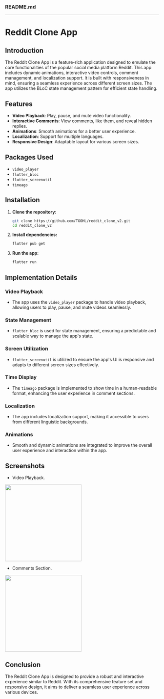 ### README.md

---

# Reddit Clone App

## Introduction
The Reddit Clone App is a feature-rich application designed to emulate the core functionalities of the popular social media platform Reddit. This app includes dynamic animations, interactive video controls, comment management, and localization support. It is built with responsiveness in mind, ensuring a seamless experience across different screen sizes. The app utilizes the BLoC state management pattern for efficient state handling.

## Features
- **Video Playback**: Play, pause, and mute video functionality.
- **Interactive Comments**: View comments, like them, and reveal hidden replies.
- **Animations**: Smooth animations for a better user experience.
- **Localization**: Support for multiple languages.
- **Responsive Design**: Adaptable layout for various screen sizes.

## Packages Used
- `video_player`
- `flutter_bloc`
- `flutter_screenutil`
- `timeago`

## Installation
1. **Clone the repository:**
    ```bash
    git clone https://github.com/TGOHL/reddit_clone_v2.git
    cd reddit_clone_v2
    ```

2. **Install dependencies:**
    ```bash
    flutter pub get
    ```

3. **Run the app:**
    ```bash
    flutter run
    ```

## Implementation Details
### Video Playback
- The app uses the `video_player` package to handle video playback, allowing users to play, pause, and mute videos seamlessly.

### State Management
- `flutter_bloc` is used for state management, ensuring a predictable and scalable way to manage the app's state.

### Screen Utilization
- `flutter_screenutil` is utilized to ensure the app's UI is responsive and adapts to different screen sizes effectively.

### Time Display
- The `timeago` package is implemented to show time in a human-readable format, enhancing the user experience in comment sections.

### Localization
- The app includes localization support, making it accessible to users from different linguistic backgrounds.

### Animations
- Smooth and dynamic animations are integrated to improve the overall user experience and interaction within the app.

## Screenshots
- Video Playback.
<p float="center">
  <img src="screenshots/Video_Player.png" width="250" />
</p>

- Comments Section.
<p float="center">
  <img src="screenshots/Comments.png" width="250" />
</p>

## Conclusion
The Reddit Clone App is designed to provide a robust and interactive experience similar to Reddit. With its comprehensive feature set and responsive design, it aims to deliver a seamless user experience across various devices.
